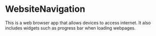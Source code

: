# WebsiteNavigation

This is a web browser app that allows devices to access internet.
It also includes widgets such as progress bar when loading webpages.
